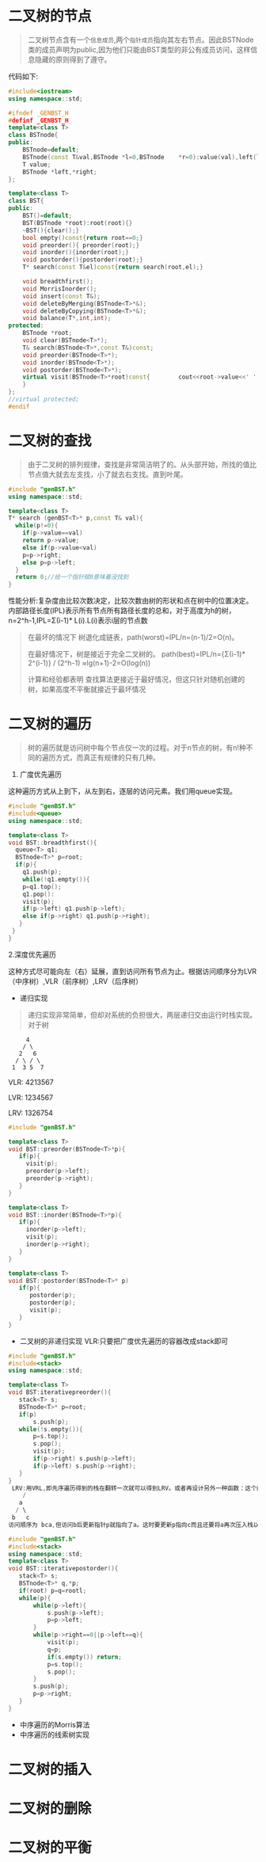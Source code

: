# 二叉树的节点
> 二叉树节点含有一个`信息成员`,两个`指针成员`指向其左右节点。因此BSTNode类的成员声明为public,因为他们只能由BST类型的非公有成员访问，这样信息隐藏的原则得到了遵守。

代码如下:
```c++
#include<iostream>
using namespace::std;

#ifndef _GENBST_H
#definf _GENBST_H	
template<class T>
class BSTnode{
public:
	BSTnode=default;
	BSTnode(const T&val,BSTnode	*l=0,BSTnode	*r=0):value(val),left(l),right(r){}
	T value;
	BSTnode	*left,*right;
};

template<class T>
class BST{
public:
	BST()=default;
	BST(BSTnode	*root):root(root){}
	~BST(){clear();}
	bool empty()const{return root==0;}
	void preorder(){ preorder(root);}
	void inorder(){inorder(root);}
	void postorder(){postorder(root);}
	T* search(const T&el)const{return search(root,el);}

	void breadthfirst();
	void MorrisInorder();
	void insert(const T&);
	void deleteByMerging(BSTnode<T>*&);
	void deleteByCopying(BSTnode<T>*&);
	void balance(T*,int,int);
protected:
	BSTnode	*root;
	void clear(BSTnode<T>*);
	T& search(BSTnode<T>*,const T&)const;
	void preorder(BSTnode<T>*);
	void inorder(BSTnode<T>*);
	void postorder(BSTnode<T>*);
	virtual visit(BSTnode<T>*root)const{		cout<<root->value<<' ';
	}
};
//virtual protected;
#endif
```

# 二叉树的查找
> 由于二叉树的排列规律，查找是非常简洁明了的。从头部开始，所找的值比节点值大就去左支找，小了就去右支找。直到叶尾。
```c++
#include "genBST.h"
using namespace::std;

template<class T>
T* search (genBST<T>* p,const T& val){
  while(p!=0){
    if(p->value==val)
	return p->value;
    else if(p->value<val)
	p=p->right;
    else p=p->left;
  }
  return 0;//给一个指针赋0意味着没找到
}
```
性能分析:复杂度由比较次数决定，比较次数由树的形状和点在树中的位置决定。内部路径长度(IPL)表示所有节点所有路径长度的总和，对于高度为h的树，n=2^h-1,IPL=Σ(i-1)* L(i).L(i)表示i层的节点数
> 在最坏的情况下 树退化成链表，path(worst)=IPL/n=(n-1)/2=O(n)。 
>
> 在最好情况下，树是接近于完全二叉树的。 path(best)=IPL/n={Σ(i-1)* 2^(i-1)} / (2^h-1) ≈lg(n+1)-2=O(log(n))
>
> 计算和经验都表明 查找算法更接近于最好情况，但这只针对随机创建的树，如果高度不平衡就接近于最坏情况

# 二叉树的遍历
> 树的遍历就是访问树中每个节点仅一次的过程。对于n节点的树，有n!种不同的遍历方式，而真正有规律的只有几种。

1. 广度优先遍历

这种遍历方式从上到下，从左到右，逐层的访问元素。我们用queue实现。
```c++
#include "genBST.h"
#include<queue>
using namespace::std;

template<class T>
void BST::breadthfirst(){
  queue<T> q1;
  BSTnode<T>* p=root;
  if(p){
    q1.push(p);
    while(!q1.empty()){
	p=q1.top();
	q1.pop():
	visit(p);
	if(p->left) q1.push(p->left);
	else if(p->right) q1.push(p->right);
   }
 }
}
```
2.深度优先遍历

这种方式尽可能向左（右）延展，直到访问所有节点为止。根据访问顺序分为LVR（中序树）,VLR（前序树）,LRV（后序树）
* 递归实现
> 递归实现非常简单，但却对系统的负担很大，两层递归交由运行时栈实现。
对于树
```
     4
    / \
   2   6
  / \ / \
 1  3 5  7
```
VLR: 4213567

LVR: 1234567

LRV: 1326754

```c++
#include "genBST.h"

template<class T>
void BST::preorder(BSTnode<T>*p){
   if(p){
     visit(p);
     preorder(p->left);
     preorder(p->right);
   }
}

template<class T>
void BST::inorder(BSTnode<T>*p){
   if(p){
     inorder(p->left);
     visit(p);
     inorder(p->right);
   }
}

template<class T>
void BST::postorder(BSTnode<T>* p)
   if(p){
      postorder(p);
      postorder(p);
      visit(p);
   }
}
```
* 二叉树的非递归实现
  VLR:只要把广度优先遍历的容器改成stack即可
 ```c++
 #include "genBST.h"
#include<stack>
using namespace::std;

template<class T>
void BST:iterativepreorder(){
	stack<T> s;
	BSTnode<T>* p=root;
 	if(p)
		s.push(p);
	while(!s.empty()){
		p=s.top();
		s.pop();
		visit(p);
		if(p->right) s.push(p->left);
		if(p->left) s.push(p->right);									
	}													
}                                                                                                              
  LRV:用VRL,即先序遍历得到的栈在翻转一次就可以得到LRV。或者再设计另外一种函数：这个函数对于含有两个子节点的非叶节点
     /
    a
   / \
  b   c
 访问顺序为 bca,但访问b后更新指针p就指向了a。这时要更新p指向c而且还要将a再次压入栈以便访问c后回到a(q指针就是这个作用)。（好难说清除……大家自己按代码过一遍吧）
 
 #include "genBST.h"
 #include<stack>
 using namespace::std;
 template<class T>
void BST::iterativepostorder(){
	stack<T> s;
	BSTnode<T>* q,*p;
	if(root) p=q=rootl;
	while(p){
		while(p->left){
			s.push(p->left);
			p=p->left;
		}
		while(p->right==0||p->left==q){
			visit(p);
			q=p;
			if(s.empty()) return;
			p=s.top();
			s.pop();
		}
		s.push(p);
		p=p->right;
	}
}
 ```
 
* 中序遍历的Morris算法
* 中序遍历的线索树实现
# 二叉树的插入
# 二叉树的删除
# 二叉树的平衡
